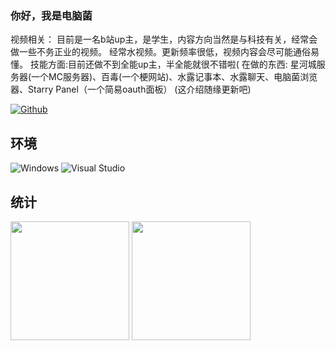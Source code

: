### 你好，我是电脑菌
视频相关：
目前是一名b站up主，是学生，内容方向当然是与科技有关，经常会做一些不务正业的视频。 经常水视频。更新频率很低，视频内容会尽可能通俗易懂。
技能方面:目前还做不到全能up主，半全能就很不错啦(
在做的东西:
星河城服务器(一个MC服务器)、百毒(一个梗网站)、水露记事本、水露聊天、电脑菌浏览器、Starry Panel（一个简易oauth面板）
(这介绍随缘更新吧)

[![Github](https://img.shields.io/github/followers/dnyyfb?label=Follow&style=social)](https://github.com/dnyyfb)

## 环境
![Windows](https://img.shields.io/badge/-Windows-0078D6?style=flat-square&logo=windows&logoColor=white)
![Visual Studio](https://img.shields.io/badge/-Visual_Studio-5C2D91?style=flat-square&logo=visual-studio&logoColor=white)

## 统计
<p align="left">
<img height="190px" src="https://github-readme-stats.vercel.app/api?username=dnyyfb&theme=dracula&show_icons=true&count_private=true&include_all_commits=true&locale=cn&line_height=24&bg_color=00000010&text_color=c78944" align = "center"/>
<img height="190px" src="https://github-readme-stats.vercel.app/api/top-langs/?username=dnyyfb&theme=dracula&layout=compact&locale=cn&langs_count=10&bg_color=00000010&text_color=c78944" align = "center"/>
</p>
